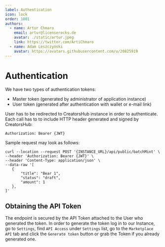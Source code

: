 ```yaml
---
label: Authentication
icon: lock
order: 1001
authors:
  - name: Artur Chmaro
    email: artur@licenserocks.de
    avatar: ./static/artur.jpeg
    link: https://twitter.com/ArtiChmaro
  - name: Adam Leszczyński
    avatar: https://avatars.githubusercontent.com/u/20825919 
---
```

# Authentication

We have two types of authentication tokens:
* Master token (generated by administrator of application instance)
* User token (generated after authentication with wallet or e-mail link)

User has to be redirected to CreatorsHub instance in order to authenticate.
Each call has to to include HTTP header generated and signed by CreatorsHub:

`Authorization: Bearer {JWT}`

Sample request may look as follows:

```
curl --location --request POST '{INSTANCE_URL}/api/public/batchMint' \
--header 'Authorization: Bearer {JWT}' \
--header 'Content-Type: application/json' \
--data-raw '[
   {
       "title": "Bear 1",
       "status": "draft",
       "amount": 1
   },
]'
```

## Obtaining the API Token

The endpoint is secured by the API Token attached to the User who generated the token.
In order to generate the token log in to our Instance, go to `Settings`, find `API Access` under `Settings` list, go to the `Marketplace API` tab and click the `Generate token` button or grab the Token if you already generated one.
